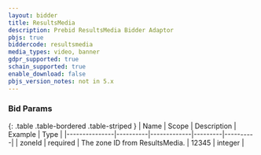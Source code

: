 ```yaml
---
layout: bidder
title: ResultsMedia
description: Prebid ResultsMedia Bidder Adaptor
pbjs: true
biddercode: resultsmedia
media_types: video, banner
gdpr_supported: true
schain_supported: true
enable_download: false
pbjs_version_notes: not in 5.x
---
```


### Bid Params

{: .table .table-bordered .table-striped }
| Name          | Scope    | Description | Example | Type     |
|---------------|----------|-------------|---------|----------|
| zoneId | required | The zone ID from ResultsMedia. | 12345 | integer |
